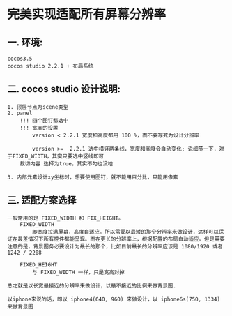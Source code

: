 # 完美实现适配所有屏幕分辨率


## 一. 环境:
    cocos3.5
    cocos studio 2.2.1 + 布局系统

## 二. cocos studio 设计说明:

    1. 顶层节点为scene类型
    2. panel
        !!! 四个图钉都选中
        !!! 宽高的设置
            version < 2.2.1 宽度和高度都用 100 %，而不要写死为设计分辨率

            version >=  2.2.1 选中横竖两条线，宽度和高度会自动变化; 说细节一下，对于FIXED_WIDTH，其实只要选中竖线即可
        裁切内容 选择为true，其实不勾也没啥

    3. 内部元素设计xy坐标时，想要使用图钉，就不能用百分比，只能用像素

## 三. 适配方案选择

    一般常用的是 FIXED_WIDTH 和 FIX_HEIGHT。
        FIXED_WIDTH
            即宽度拉满屏幕，高度自适应。所以需要以最矮的那个分辨率来做设计，这样可以保证在最差情况下所有控件都能呈现。而在更长的分辨率上，根据配置的布局自动适应。但是需要注意的是，背景图务必要设计为最长的那个，比如目前最长的分辨率应该是 1080/1920 或者 1242 / 2208

        FIXED_HEIGHT
            与 FIXED_WIDTH 一样，只是宽高对掉

    总之就是以长宽最接近的分辨率来做设计，以最不接近的比例来做背景图.

    以iphone来说的话，即以 iphone4(640, 960) 来做设计，以 iphone6s(750, 1334) 来做背景图
